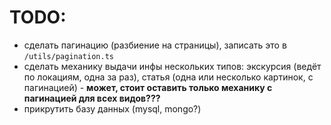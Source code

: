 # TODO:

- сделать пагинацию (разбиение на страницы), записать это в `/utils/pagination.ts`
- сделать механику выдачи инфы нескольких типов: экскурсия (ведёт по локациям, одна за раз), статья (одна или несколько картинок, с пагинацией) - **может, стоит оставить только механику с пагинацией для всех видов???**
- прикрутить базу данных (mysql, mongo?)
